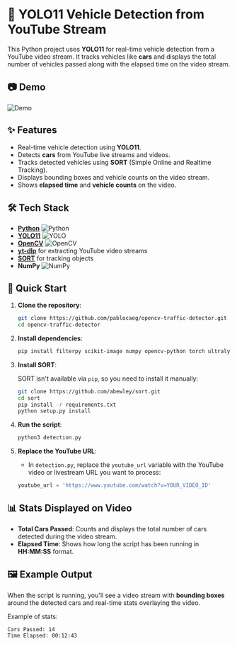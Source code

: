 # 🚗 YOLO11 Vehicle Detection from YouTube Stream

This Python project uses **YOLO11** for real-time vehicle detection from a YouTube video stream. It tracks vehicles like **cars** and displays the total number of vehicles passed along with the elapsed time on the video stream.

## 📷 Demo

![Demo](./images/demo.gif)

## ✨ Features
- Real-time vehicle detection using **YOLO11**.
- Detects **cars** from YouTube live streams and videos.
- Tracks detected vehicles using **SORT** (Simple Online and Realtime Tracking).
- Displays bounding boxes and vehicle counts on the video stream.
- Shows **elapsed time** and **vehicle counts** on the video.

## 🛠️ Tech Stack
- **[Python](https://www.python.org/)** ![Python](https://img.shields.io/badge/Python-3.8-blue?logo=python)
- **[YOLO11](https://github.com/ultralytics/yolov5)** ![YOLO](https://img.shields.io/badge/YOLO-Object_Detection-orange)
- **[OpenCV](https://opencv.org/)** ![OpenCV](https://img.shields.io/badge/OpenCV-Computer_Vision-green)
- **[yt-dlp](https://github.com/yt-dlp/yt-dlp)** for extracting YouTube video streams
- **[SORT](https://github.com/abewley/sort)** for tracking objects
- **NumPy** ![NumPy](https://img.shields.io/badge/NumPy-Array_Processing-blue)

## 🚀 Quick Start

1. **Clone the repository**:

   ```bash
   git clone https://github.com/pablocaeg/opencv-traffic-detector.git
   cd opencv-traffic-detector
   ```

2. **Install dependencies**:

   ```bash
   pip install filterpy scikit-image numpy opencv-python torch ultralytics yt-dlp
   ```

3. **Install SORT**:

   SORT isn't available via `pip`, so you need to install it manually:

   ```bash
   git clone https://github.com/abewley/sort.git
   cd sort
   pip install -r requirements.txt
   python setup.py install
   ```

4. **Run the script**:

   ```bash
   python3 detection.py
   ```

5. **Replace the YouTube URL**:
   - In `detection.py`, replace the `youtube_url` variable with the YouTube video or livestream URL you want to process:

   ```python
   youtube_url = 'https://www.youtube.com/watch?v=YOUR_VIDEO_ID'
   ```

## 📊 Stats Displayed on Video
- **Total Cars Passed**: Counts and displays the total number of cars detected during the video stream.
- **Elapsed Time**: Shows how long the script has been running in **HH:MM:SS** format.

## 🖼️ Example Output

When the script is running, you'll see a video stream with **bounding boxes** around the detected cars and real-time stats overlaying the video.

Example of stats:
```
Cars Passed: 14
Time Elapsed: 00:12:43
```
